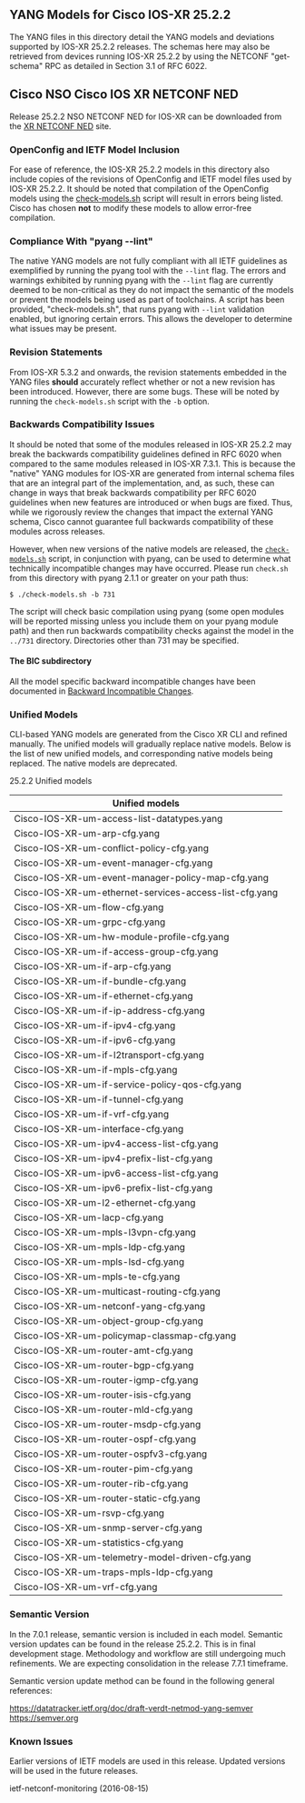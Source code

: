 ## YANG Models for Cisco IOS-XR 25.2.2

The YANG files in this directory detail the YANG models and deviations supported by IOS-XR 25.2.2 releases. The schemas here may also be retrieved from devices running IOS-XR 25.2.2 by using the NETCONF "get-schema" RPC as detailed in Section 3.1 of RFC 6022.

## Cisco NSO Cisco IOS XR NETCONF NED
Release 25.2.2 NSO NETCONF NED for IOS-XR can be downloaded from the [XR NETCONF NED](https://software.cisco.com/download/redirect?config=d92586785e0ce5e7910f96ea1339da1c) site.

### OpenConfig and IETF Model Inclusion

For ease of reference, the IOS-XR 25.2.2 models in this directory also include copies of the revisions of OpenConfig and IETF model files used by IOS-XR 25.2.2. It should be noted that compilation of the OpenConfig models using the [check-models.sh](check-models.sh) script will result in errors being listed. Cisco has chosen **not** to modify these models to allow error-free compilation.

### Compliance With "pyang --lint"

The native YANG models are not fully compliant with all IETF guidelines as exemplified by running the pyang tool with the ```--lint``` flag. The errors and warnings exhibited by running pyang with the ```--lint``` flag are currently deemed to be non-critical as they do not impact the semantic of the models or prevent the models being used as part of toolchains. A script has been provided, "check-models.sh", that runs pyang with ```--lint``` validation enabled, but ignoring certain errors. This allows the developer to determine what issues may be present.

### Revision Statements

From IOS-XR 5.3.2 and onwards, the revision statements embedded in the YANG files **should** accurately reflect whether or not a new revision has been introduced. However, there are some bugs. These will be noted by running the ```check-models.sh``` script with the ```-b``` option.

### Backwards Compatibility Issues

It should be noted that some of the modules released in IOS-XR 25.2.2 may break the backwards compatibility guidelines defined in RFC 6020 when compared to the same modules released in IOS-XR 7.3.1. This is because the "native" YANG modules for IOS-XR are generated from internal schema files that are an integral part of the implementation, and, as such, these can change in ways that break backwards compatibility per RFC 6020 guidelines when new features are introduced or when bugs are fixed. Thus, while we rigorously review the changes that impact the external YANG schema, Cisco cannot guarantee full backwards compatibility of these modules across releases.

However, when new versions of the native models are released, the [```check-models.sh```](check-models.sh) script, in conjunction with pyang, can be used to determine what technically incompatible changes may have occurred. Please run ```check.sh``` from this directory with pyang 2.1.1 or greater on your path thus:

```
$ ./check-models.sh -b 731
```

The script will check basic compilation using pyang (some open modules will be reported missing unless you include them on your pyang module path) and then run backwards compatibility checks against the model in the `../731` directory. Directories other than 731 may be specified.

#### The BIC subdirectory

All the model specific backward incompatible changes have been documented in [Backward Incompatible Changes](BIC).

### Unified Models

CLI-based YANG models are generated from the Cisco XR CLI and refined manually.  The unified models will gradually replace native models.  Below is the list of new unified models, and corresponding native models being replaced. The native models are deprecated.

25.2.2 Unified models

| Unified models                                         |  
|--------------------------------------------------------|  
|Cisco-IOS-XR-um-access-list-datatypes.yang              |  
|Cisco-IOS-XR-um-arp-cfg.yang                            |  
|Cisco-IOS-XR-um-conflict-policy-cfg.yang                |  
|Cisco-IOS-XR-um-event-manager-cfg.yang                  |  
|Cisco-IOS-XR-um-event-manager-policy-map-cfg.yang       |  
|Cisco-IOS-XR-um-ethernet-services-access-list-cfg.yang  |  
|Cisco-IOS-XR-um-flow-cfg.yang                           |  
|Cisco-IOS-XR-um-grpc-cfg.yang                           |  
|Cisco-IOS-XR-um-hw-module-profile-cfg.yang              |  
|Cisco-IOS-XR-um-if-access-group-cfg.yang                |  
|Cisco-IOS-XR-um-if-arp-cfg.yang                         |  
|Cisco-IOS-XR-um-if-bundle-cfg.yang                      |  
|Cisco-IOS-XR-um-if-ethernet-cfg.yang                    |  
|Cisco-IOS-XR-um-if-ip-address-cfg.yang                  |  
|Cisco-IOS-XR-um-if-ipv4-cfg.yang                        |  
|Cisco-IOS-XR-um-if-ipv6-cfg.yang                        |  
|Cisco-IOS-XR-um-if-l2transport-cfg.yang                 |  
|Cisco-IOS-XR-um-if-mpls-cfg.yang                        |  
|Cisco-IOS-XR-um-if-service-policy-qos-cfg.yang          |  
|Cisco-IOS-XR-um-if-tunnel-cfg.yang                      |  
|Cisco-IOS-XR-um-if-vrf-cfg.yang                         |  
|Cisco-IOS-XR-um-interface-cfg.yang                      |  
|Cisco-IOS-XR-um-ipv4-access-list-cfg.yang               |  
|Cisco-IOS-XR-um-ipv4-prefix-list-cfg.yang               |  
|Cisco-IOS-XR-um-ipv6-access-list-cfg.yang               |  
|Cisco-IOS-XR-um-ipv6-prefix-list-cfg.yang               |  
|Cisco-IOS-XR-um-l2-ethernet-cfg.yang                    |  
|Cisco-IOS-XR-um-lacp-cfg.yang                           |  
|Cisco-IOS-XR-um-mpls-l3vpn-cfg.yang                     |  
|Cisco-IOS-XR-um-mpls-ldp-cfg.yang                       |  
|Cisco-IOS-XR-um-mpls-lsd-cfg.yang                       |  
|Cisco-IOS-XR-um-mpls-te-cfg.yang                        |  
|Cisco-IOS-XR-um-multicast-routing-cfg.yang              |  
|Cisco-IOS-XR-um-netconf-yang-cfg.yang                   |  
|Cisco-IOS-XR-um-object-group-cfg.yang                   |  
|Cisco-IOS-XR-um-policymap-classmap-cfg.yang             |  
|Cisco-IOS-XR-um-router-amt-cfg.yang                     |  
|Cisco-IOS-XR-um-router-bgp-cfg.yang                     |  
|Cisco-IOS-XR-um-router-igmp-cfg.yang                    |  
|Cisco-IOS-XR-um-router-isis-cfg.yang                    |  
|Cisco-IOS-XR-um-router-mld-cfg.yang                     |  
|Cisco-IOS-XR-um-router-msdp-cfg.yang                    |  
|Cisco-IOS-XR-um-router-ospf-cfg.yang                    |  
|Cisco-IOS-XR-um-router-ospfv3-cfg.yang                  |  
|Cisco-IOS-XR-um-router-pim-cfg.yang                     |  
|Cisco-IOS-XR-um-router-rib-cfg.yang                     |  
|Cisco-IOS-XR-um-router-static-cfg.yang                  |  
|Cisco-IOS-XR-um-rsvp-cfg.yang                           |  
|Cisco-IOS-XR-um-snmp-server-cfg.yang                    |  
|Cisco-IOS-XR-um-statistics-cfg.yang                     |  
|Cisco-IOS-XR-um-telemetry-model-driven-cfg.yang         |  
|Cisco-IOS-XR-um-traps-mpls-ldp-cfg.yang                 |  
|Cisco-IOS-XR-um-vrf-cfg.yang                            |  

### Semantic Version

In the 7.0.1 release, semantic version is included in each model.
Semantic version updates can be found in the release 25.2.2. This is in final development stage. Methodology and workflow are still undergoing much refinements. We are expecting consolidation in the release 7.7.1 timeframe.

Semantic version update method can be found in the following general references:

https://datatracker.ietf.org/doc/draft-verdt-netmod-yang-semver  
https://semver.org

### Known Issues

Earlier versions of IETF models are used in this release.  Updated versions will be used in the future releases.

ietf-netconf-monitoring (2016-08-15)
